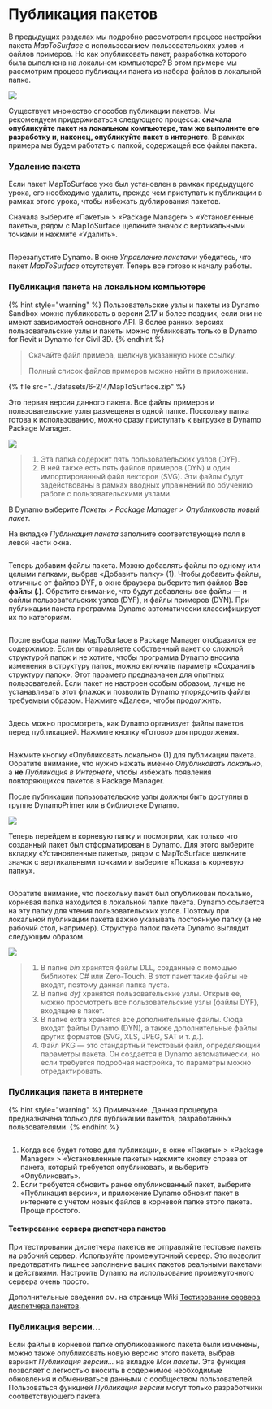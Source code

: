 # Публикация пакетов

В предыдущих разделах мы подробно рассмотрели процесс настройки пакета _MapToSurface_ с использованием пользовательских узлов и файлов примеров. Но как опубликовать пакет, разработка которого была выполнена на локальном компьютере? В этом примере мы рассмотрим процесс публикации пакета из набора файлов в локальной папке.

![](<../images/6-2/3/develop package - custom nodes 01 (1) (1).jpg>)

Существует множество способов публикации пакетов. Мы рекомендуем придерживаться следующего процесса: **сначала опубликуйте пакет на локальном компьютере, там же выполните его разработку и, наконец, опубликуйте пакет в интернете**. В рамках примера мы будем работать с папкой, содержащей все файлы пакета.

### Удаление пакета

Если пакет MapToSurface уже был установлен в рамках предыдущего урока, его необходимо удалить, прежде чем приступать к публикации в рамках этого урока, чтобы избежать дублирования пакетов.

Сначала выберите «Пакеты» > «Package Manager» > «Установленные пакеты», рядом с MapToSurface щелкните значок с вертикальными точками и нажмите «Удалить».

<figure><img src="../../.gitbook/assets/delete-map-to-surface.png" alt=""><figcaption></figcaption></figure>

Перезапустите Dynamo. В окне _Управление пакетами_ убедитесь, что пакет _MapToSurface_ отсутствует. Теперь все готово к началу работы.

### Публикация пакета на локальном компьютере

{% hint style="warning" %} Пользовательские узлы и пакеты из Dynamo Sandbox можно публиковать в версии 2.17 и более поздних, если они не имеют зависимостей основного API. В более ранних версиях пользовательские узлы и пакеты можно публиковать только в Dynamo for Revit и Dynamo for Civil 3D. {% endhint %}

> Скачайте файл примера, щелкнув указанную ниже ссылку.
>
> Полный список файлов примеров можно найти в приложении.

{% file src="../datasets/6-2/4/MapToSurface.zip" %}

Это первая версия данного пакета. Все файлы примеров и пользовательские узлы размещены в одной папке. Поскольку папка готова к использованию, можно сразу приступать к выгрузке в Dynamo Package Manager.

![](../images/6-2/4/publishapackage-publishlocally01.jpg)

> 1. Эта папка содержит пять пользовательских узлов (DYF).
> 2. В ней также есть пять файлов примеров (DYN) и один импортированный файл векторов (SVG). Эти файлы будут задействованы в рамках вводных упражнений по обучению работе с пользовательскими узлами.

В Dynamo выберите _Пакеты > Package Manager > Опубликовать новый пакет_.

На вкладке _Публикация пакета_ заполните соответствующие поля в левой части окна.

<figure><img src="../../.gitbook/assets/package-details.png" alt=""><figcaption></figcaption></figure>

Теперь добавим файлы пакета. Можно добавлять файлы по одному или целыми папками, выбрав «Добавить папку» (1). Чтобы добавить файлы, отличные от файлов DYF, в окне браузера выберите тип файлов **Все файлы (**_._**)**. Обратите внимание, что будут добавлены все файлы — и файлы пользовательских узлов (DYF), и файлы примеров (DYN). При публикации пакета программа Dynamo автоматически классифицирует их по категориям.

<figure><img src="../../.gitbook/assets/map-to-surface-contents.png" alt=""><figcaption></figcaption></figure>

После выбора папки MapToSurface в Package Manager отобразится ее содержимое. Если вы отправляете собственный пакет со сложной структурой папок и не хотите, чтобы программа Dynamo вносила изменения в структуру папок, можно включить параметр «Сохранить структуру папок». Этот параметр предназначен для опытных пользователей. Если пакет не настроен особым образом, лучше не устанавливать этот флажок и позволить Dynamo упорядочить файлы требуемым образом. Нажмите «Далее», чтобы продолжить.

<figure><img src="../../.gitbook/assets/map-to-surface-contents-preview.png" alt=""><figcaption></figcaption></figure>

Здесь можно просмотреть, как Dynamo организует файлы пакетов перед публикацией. Нажмите кнопку «Готово» для продолжения.

<figure><img src="../../.gitbook/assets/publish-locally.png" alt=""><figcaption></figcaption></figure>

Нажмите кнопку «Опубликовать локально» (1) для публикации пакета. Обратите внимание, что нужно нажать именно _Опубликовать локально_, а **не** _Публикация в Интернете_, чтобы избежать появления повторяющихся пакетов в Package Manager.

После публикации пользовательские узлы должны быть доступны в группе DynamoPrimer или в библиотеке Dynamo.

![](<../images/6-2/3/develop package - install package 02 (1) (1).jpg>)

Теперь перейдем в корневую папку и посмотрим, как только что созданный пакет был отформатирован в Dynamo. Для этого выберите вкладку «Установленные пакеты», рядом с MapToSurface щелкните значок с вертикальными точками и выберите «Показать корневую папку».

<figure><img src="../../.gitbook/assets/show-root-directory.png" alt=""><figcaption></figcaption></figure>

Обратите внимание, что поскольку пакет был опубликован локально, корневая папка находится в локальной папке пакета. Dynamo ссылается на эту папку для чтения пользовательских узлов. Поэтому при локальной публикации пакета важно указывать постоянную папку (а не рабочий стол, например). Структура папок пакета Dynamo выглядит следующим образом.

![](../images/6-2/4/publishapackage-publishlocally06.jpg)

> 1. В папке _bin_ хранятся файлы DLL, созданные с помощью библиотек C# или Zero-Touch. В этот пакет такие файлы не входят, поэтому данная папка пуста.
> 2. В папке _dyf_ хранятся пользовательские узлы. Открыв ее, можно просмотреть все пользовательские узлы (файлы DYF), входящие в пакет.
> 3. В папке extra хранятся все дополнительные файлы. Сюда входят файлы Dynamo (DYN), а также дополнительные файлы других форматов (SVG, XLS, JPEG, SAT и т. д.).
> 4. Файл PKG — это стандартный текстовый файл, определяющий параметры пакета. Он создается в Dynamo автоматически, но если требуется подробная настройка, то параметры можно отредактировать.

### Публикация пакета в интернете

{% hint style="warning" %} Примечание. Данная процедура предназначена только для публикации пакетов, разработанных пользователями. {% endhint %}

<figure><img src="../../.gitbook/assets/publish-version.png" alt=""><figcaption></figcaption></figure>

1. Когда все будет готово для публикации, в окне «Пакеты» > «Package Manager» > «Установленные пакеты» нажмите кнопку справа от пакета, который требуется опубликовать, и выберите «Опубликовать».
2. Если требуется обновить ранее опубликованный пакет, выберите «Публикация версии», и приложение Dynamo обновит пакет в интернете с учетом новых файлов в корневой папке этого пакета. Проще простого.

#### Тестирование сервера диспетчера пакетов
При тестировании диспетчера пакетов не отправляйте тестовые пакеты на рабочий сервер. Используйте промежуточный сервер. Это позволит предотвратить лишнее заполнение ваших пакетов реальными пакетами и действиями. Настроить Dynamo на использование промежуточного сервера очень просто. 

Дополнительные сведения см. на странице Wiki [Тестирование сервера диспетчера пакетов](https://github.com/DynamoDS/Dynamo/wiki/Testing-the-Package-Manager-Server).

### Публикация версии...

Если файлы в корневой папке опубликованного пакета были изменены, можно также опубликовать новую версию этого пакета, выбрав вариант _Публикация версии..._ на вкладке _Мои пакеты_. Эта функция позволяет с легкостью вносить в содержимое необходимые обновления и обмениваться данными с сообществом пользователей. Пользоваться функцией _Публикация версии_ могут только разработчики соответствующего пакета.
